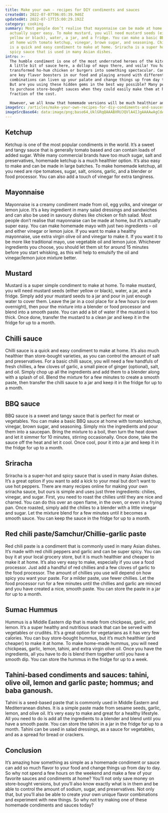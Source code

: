 ```yaml
---
title: Make your own - recipes for DIY condiments and sauces
createdAt: 2022-07-07T06:05:39.940Z
updatedAt: 2022-07-17T15:00:29.192Z
category: cooking
summary: Most people don’t realise that mayonnaise can be made at home, but it’s
  actually super easy. To make mustard, you will need mustard seeds (either
  yellow or black), water, a jar, and a fridge. You can make a basic BBQ sauce
  at home with tomato ketchup, vinegar, brown sugar, and seasoning. Chilli sauce
  is a quick and easy condiment to make at home. Sriracha is a super hot and
  spicy sauce that is used in many Asian dishes.
intro: >-
  The humble condiment is one of the most underrated heroes of the kitchen.
  A little bit of sauce here, a dollop of mayo there, and voila! You have
  transformed ho-hum chicken or burgers into something spectacular. Condiments
  are key flavor boosters in our food and playing around with different
  combinations can liven up your palate and change things up from day to day.
  But are you using these hidden gems in the best way possible? Many people tend
  to purchase store-bought sauces when they could easily make them at home at a
  fraction of the cost. 

  However, we all know that homemade versions will be much healthier and fresher than anything you can buy from a store shelf, so why not take 30 minutes from your busy schedule to whip up some condiments? The good news is that many of these recipes are super easy to make – even if you’re a complete newbie in the kitchen. From sweet chili sauce to mayo, here are our top 10 homemade condiments and sauces you should try making today...
imageSrc: /articles/make-your-own-recipes-for-diy-condiments-and-sauces.png
imageSrcBase64: data:image/png;base64,UklGRqQAAABXRUJQVlA4IJgAAAAwAgCdASoKAAoAAUAmJZACdAD8LixkTNb5wAD+76qEZdGs3njlz3dzRyfTvroG3TcAlQr2XWUgnP3Q2Gnv62rvxdHr3XqVwmbIfu/2XM8/uLQ+NPnyTHEdL8c3C9g0kNQsaVw/xMc69yCW5p6syy+/3zny9apdGiHiWI7COSAaRcWNa/z93vdGHv5n/r6+f5bz8QmJGZIAAA==
---
```


## Ketchup

Ketchup is one of the most popular condiments in the world. It’s a sweet and tangy sauce that is generally tomato based and can contain loads of added sugar. While many commercial brands have too much sugar, salt and preservatives, homemade ketchup is a much healthier option. It’s also easy to make and can be made in large batches. To make homemade ketchup, all you need are ripe tomatoes, sugar, salt, onions, garlic, and a blender or food processor. You can also add a touch of vinegar for extra tanginess.

## Mayonnaise

Mayonnaise is a creamy condiment made from oil, egg yolks, and vinegar or lemon juice. It’s a key ingredient in many salad dressings and sandwiches and can also be used in savoury dishes like chicken or fish salad. Most people don’t realise that mayonnaise can be made at home, but it’s actually super easy. You can make homemade mayo with just two ingredients – oil and either vinegar or lemon juice. If you want to make a healthy mayonnaise, use extra virgin olive oil and vinegar to make it. If you want it to be more like traditional mayo, use vegetable oil and lemon juice. Whichever ingredients you choose, you should let them sit for around 15 minutes before you start whisking, as this will help to emulsify the oil and vinegar/lemon juice mixture better.

## Mustard

Mustard is a super simple condiment to make at home. To make mustard, you will need mustard seeds (either yellow or black), water, a jar, and a fridge. Simply add your mustard seeds to a jar and pour in just enough water to cover them. Leave the jar in a cool place for a few hours (or even overnight), then pour the mixture into a blender or food processor and blend into a smooth paste. You can add a bit of water if the mustard is too thick. Once done, transfer the mustard to a clean jar and keep it in the fridge for up to a month.

## Chilli sauce

Chilli sauce is a quick and easy condiment to make at home. It’s also much healthier than store-bought varieties, as you can control the amount of salt and preservatives. For a basic chilli sauce, you will need a few handfuls of fresh chillies, a few cloves of garlic, a small piece of ginger (optional), salt, and oil. Simply chop up all the ingredients and add them to a blender along with a splash of oil. Blend the mixture for a few minutes to create a smooth paste, then transfer the chilli sauce to a jar and keep it in the fridge for up to a month.

## BBQ sauce

BBQ sauce is a sweet and tangy sauce that is perfect for meat or vegetables. You can make a basic BBQ sauce at home with tomato ketchup, vinegar, brown sugar, and seasoning. Simply mix the ingredients and pour them into a saucepan. Bring the mixture to a boil, then turn the heat down and let it simmer for 10 minutes, stirring occasionally. Once done, take the sauce off the heat and let it cool. Once cool, pour it into a jar and keep it in the fridge for up to a month.

## Sriracha

Sriracha is a super-hot and spicy sauce that is used in many Asian dishes. It’s a great option if you want to add a kick to your meal but don’t want to use hot peppers. There are many recipes online for making your own sriracha sauce, but ours is simple and uses just three ingredients: chilies, vinegar, and sugar. First, you need to roast the chilies until they are nice and charred. You can do this over an open flame, in the oven, or even in a frying pan. Once roasted, simply add the chilies to a blender with a little vinegar and sugar. Let the mixture blend for a few minutes until it becomes a smooth sauce. You can keep the sauce in the fridge for up to a month.

## Red chili paste/Samchur/Chillie-garlic paste

Red chili paste is a condiment that is commonly used in many Asian dishes. It’s made with red chilli peppers and garlic and can be super spicy. You can buy it at your local grocery store, but it is much healthier and cheaper to make it at home. It’s also very easy to make, especially if you use a food processor. Just add a handful of red chillies and a few cloves of garlic to the food processor. The amount of chillies you use will depend on how spicy you want your paste. For a milder paste, use fewer chillies. Let the food processor run for a few minutes until the chillies and garlic are minced and you have created a nice, smooth paste. You can store the paste in a jar for up to a month.

## Sumac Hummus

Hummus is a Middle Eastern dip that is made from chickpeas, garlic, and lemon. It’s a super healthy and nutritious snack that can be served with vegetables or crudités. It’s a great option for vegetarians as it has very few calories. You can buy store-bought hummus, but it’s much healthier (and cheaper) to make it at home. To make home-made hummus, you will need chickpeas, garlic, lemon, tahini, and extra virgin olive oil. Once you have the ingredients, all you have to do is blend them together until you have a smooth dip. You can store the hummus in the fridge for up to a week.

## Tahini-based condiments and sauces: tahini, olive oil, lemon and garlic paste; hommus; and baba ganoush.

Tahini is a seed-based paste that is commonly used in Middle Eastern and Mediterranean dishes. It is a simple paste made from sesame seeds, garlic, lemon, and olive oil. It’s very easy to make and great for a healthy lifestyle. All you need to do is add all the ingredients to a blender and blend until you have a smooth paste. You can store the tahini in a jar in the fridge for up to a month. Tahini can be used in salad dressings, as a sauce for vegetables, and as a spread for bread or crackers.

## Conclusion

It’s amazing how something as simple as a homemade condiment or sauce can add so much flavor to your food and change things up from day to day. So why not spend a few hours on the weekend and make a few of your favorite sauces and condiments at home? You’ll not only save money on store-bought versions, but you’ll also know exactly what is in them and be able to control the amount of sodium, sugar, and preservatives. Not only that, but you’ll also be able to create your own unique flavor combinations and experiment with new things. So why not try making one of these homemade condiments and sauces today?

